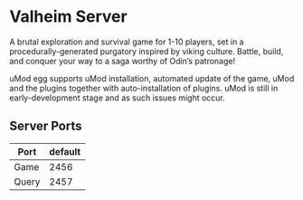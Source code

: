 # Valheim Server
A brutal exploration and survival game for 1-10 players, set in a procedurally-generated purgatory inspired by viking culture. Battle, build, and conquer your way to a saga worthy of Odin’s patronage!

uMod egg supports uMod installation, automated update of the game, uMod and the plugins together with auto-installation of plugins. uMod is still in early-development stage and as such issues might occur.

## Server Ports

| Port  | default |
|-------|---------|
| Game  | 2456   |
| Query | 2457   |